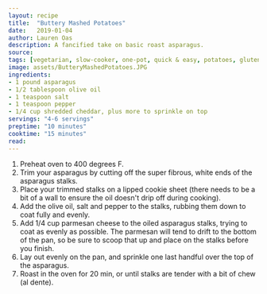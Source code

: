 ```yaml
---
layout: recipe
title:  "Buttery Mashed Potatoes"
date:   2019-01-04
author: Lauren Oas
description: A fancified take on basic roast asparagus.
source:
tags: [vegetarian, slow-cooker, one-pot, quick & easy, potatoes, gluten-free]
image: assets/ButteryMashedPotatoes.JPG
ingredients:
- 1 pound asparagus
- 1/2 tablespoon olive oil
- 1 teaspoon salt
- 1 teaspoon pepper
- 1/4 cup shredded cheddar, plus more to sprinkle on top
servings: "4-6 servings"
preptime: "10 minutes"
cooktime: "15 minutes"
read:
---
```

1. Preheat oven to 400 degrees F.
2. Trim your asparagus by cutting off the super fibrous, white ends of the asparagus stalks.
3. Place your trimmed stalks on a lipped cookie sheet (there needs to be a bit of a wall to ensure the oil doesn't drip off during cooking).
4. Add the olive oil, salt and pepper to the stalks, rubbing them down to coat fully and evenly.
5. Add 1/4 cup parmesan cheese to the oiled asparagus stalks, trying to coat as evenly as possible. The parmesan will tend to drift to the bottom of the pan, so be sure to scoop that up and place on the stalks before you finish.
6. Lay out evenly on the pan, and sprinkle one last handful over the top of the asparagus.
7. Roast in the oven for 20 min, or until stalks are tender with a bit of chew (al dente).